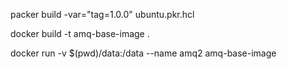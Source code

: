 packer build -var="tag=1.0.0" ubuntu.pkr.hcl

docker build -t amq-base-image .

docker run -v $(pwd)/data:/data --name amq2 amq-base-image